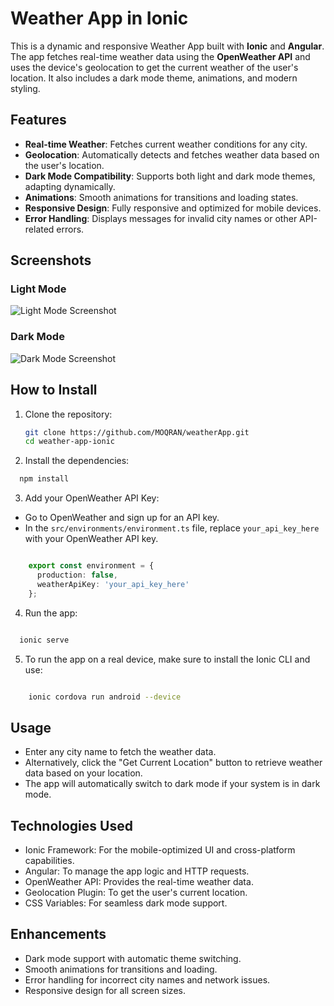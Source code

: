 # Weather App in Ionic

This is a dynamic and responsive Weather App built with **Ionic** and **Angular**. The app fetches real-time weather data using the **OpenWeather API** and uses the device's geolocation to get the current weather of the user's location. It also includes a dark mode theme, animations, and modern styling.

## Features

- **Real-time Weather**: Fetches current weather conditions for any city.
- **Geolocation**: Automatically detects and fetches weather data based on the user's location.
- **Dark Mode Compatibility**: Supports both light and dark mode themes, adapting dynamically.
- **Animations**: Smooth animations for transitions and loading states.
- **Responsive Design**: Fully responsive and optimized for mobile devices.
- **Error Handling**: Displays messages for invalid city names or other API-related errors.

## Screenshots

### Light Mode

![Light Mode Screenshot](./screenshots/light-mode.png)

### Dark Mode

![Dark Mode Screenshot](./screenshots/dark-mode.png)

## How to Install

1. Clone the repository:

   ```bash
   git clone https://github.com/MOQRAN/weatherApp.git
   cd weather-app-ionic

2. Install the dependencies:

```bash
  npm install
```
3. Add your OpenWeather API Key:
  - Go to OpenWeather and sign up for an API key.
  - In the `src/environments/environment.ts` file, replace `your_api_key_here` with your OpenWeather API key.

```typescript

    export const environment = {
      production: false,
      weatherApiKey: 'your_api_key_here'
    };
```
4. Run the app:

```bash

  ionic serve
```
5. To run the app on a real device, make sure to install the Ionic CLI and use:

```bash

    ionic cordova run android --device
```
## Usage
  - Enter any city name to fetch the weather data.
  - Alternatively, click the "Get Current Location" button to retrieve weather data based on your location.
  - The app will automatically switch to dark mode if your system is in dark mode.

## Technologies Used

  - Ionic Framework: For the mobile-optimized UI and cross-platform capabilities.
  - Angular: To manage the app logic and HTTP requests.
  - OpenWeather API: Provides the real-time weather data.
  - Geolocation Plugin: To get the user's current location.
  - CSS Variables: For seamless dark mode support.

## Enhancements

  - Dark mode support with automatic theme switching.
  - Smooth animations for transitions and loading.
  - Error handling for incorrect city names and network issues.
  - Responsive design for all screen sizes.

